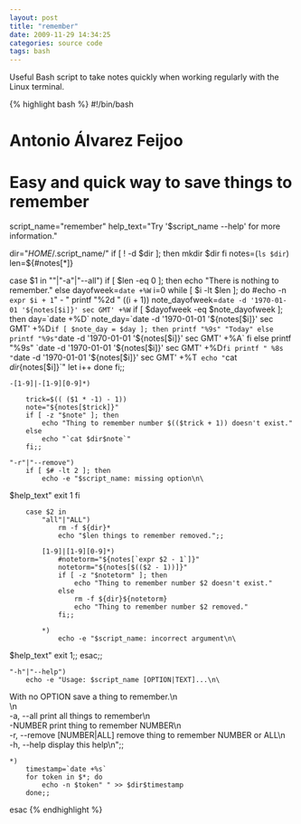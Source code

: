 ```yaml
---
layout: post
title: "remember"
date: 2009-11-29 14:34:25
categories: source code
tags: bash
---
```


Useful Bash script to take notes quickly when working regularly with the Linux terminal.

{% highlight bash %}
#!/bin/bash

# Antonio Álvarez Feijoo
# 
# Easy and quick way to save things to remember

script_name="remember"
help_text="Try '$script_name --help' for more information."

dir="$HOME/.$script_name/"
if [ ! -d $dir ]; then
    mkdir $dir
fi
notes=(`ls $dir`)
len=${#notes[*]}

case $1 in
    ""|"-a"|"--all")
        if [ $len -eq 0 ]; then
            echo "There is nothing to remember."
        else
            dayofweek=`date +%W`
            i=0
            while [ $i -lt $len ]; do
                #echo -n `expr $i + 1`" - "
                printf "%2d   " $(($i + 1))
                note_dayofweek=`date -d '1970-01-01 '${notes[$i]}' sec GMT' +%W`
                if [ $dayofweek -eq $note_dayofweek ]; then
                    day=`date +%D`
                    note_day=`date -d '1970-01-01 '${notes[$i]}' sec GMT' +%D`
                    if [ $note_day = $day ]; then
                        printf "%9s" "Today"
                    else
                        printf "%9s" `date -d '1970-01-01 '${notes[$i]}' sec GMT' +%A`
                    fi
                else
                    printf "%9s" `date -d '1970-01-01 '${notes[$i]}' sec GMT' +%D`
                fi
                printf " %8s   " `date -d '1970-01-01 '${notes[$i]}' sec GMT' +%T`
                echo "`cat $dir${notes[$i]}`"
                let i++
            done
        fi;;

    -[1-9]|-[1-9][0-9]*)

        trick=$(( ($1 * -1) - 1))
        note="${notes[$trick]}"
        if [ -z "$note" ]; then
            echo "Thing to remember number $(($trick + 1)) doesn't exist."
        else
            echo "`cat $dir$note`"
        fi;;

    "-r"|"--remove")
        if [ $# -lt 2 ]; then
            echo -e "$script_name: missing option\n\
$help_text"
            exit 1
        fi
        
        case $2 in
            "all"|"ALL")
                rm -f ${dir}*
                echo "$len things to remember removed.";;

            [1-9]|[1-9][0-9]*)
                #notetorm="${notes[`expr $2 - 1`]}"
                notetorm="${notes[$(($2 - 1))]}"
                if [ -z "$notetorm" ]; then
                    echo "Thing to remember number $2 doesn't exist."
                else
                    rm -f ${dir}${notetorm}
                    echo "Thing to remember number $2 removed."
                fi;;
                
            *)
                echo -e "$script_name: incorrect argument\n\
$help_text"
                exit 1;;
        esac;;

    "-h"|"--help")
        echo -e "Usage: $script_name [OPTION|TEXT]...\n\
With no OPTION save a thing to remember.\n\
\n\
  -a, --all                    print all things to remember\n\
  -NUMBER                      print thing to remember NUMBER\n\
  -r, --remove [NUMBER|ALL]    remove thing to remember NUMBER or ALL\n\
  -h, --help                   display this help\n";;

    *)
        timestamp=`date +%s`
        for token in $*; do
            echo -n $token" " >> $dir$timestamp
        done;;
esac
{% endhighlight %}
